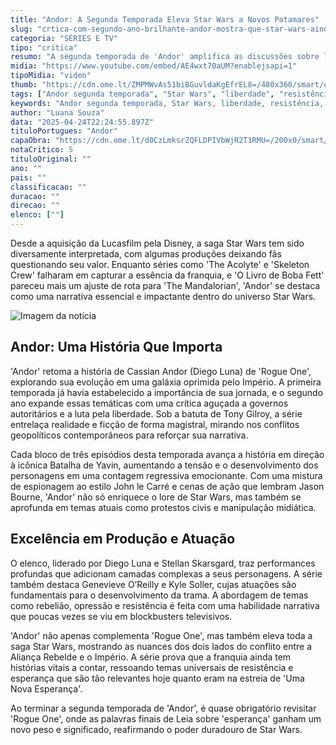 ```yaml
---
title: "Andor: A Segunda Temporada Eleva Star Wars a Novos Patamares"
slug: "crtica-com-segundo-ano-brilhante-andor-mostra-que-star-wars-ainda-importa"
categoria: "SÉRIES E TV"
tipo: "critica"
resumo: "A segunda temporada de 'Andor' amplifica as discussões sobre liberdade e resistência, mostrando a relevância contínua de Star Wars no panorama atual."
midia: "https://www.youtube.com/embed/AE4wxt70aUM?enablejsapi=1"
tipoMidia: "video"
thumb: "https://cdn.ome.lt/ZMPMWvAs51biBGuvldaKgEfrEL8=/480x360/smart/extras/conteudos/andor_noYNIL9.jpg"
tags: ["Andor segunda temporada", "Star Wars", "liberdade", "resistência", "Diego Luna", "Tony Gilroy", "Aliança Rebelde", "Império", "Rogue One"]
keywords: "Andor segunda temporada, Star Wars, liberdade, resistência, Diego Luna, Tony Gilroy, Aliança Rebelde, Império, Rogue One"
author: "Luana Souza"
data: "2025-04-24T22:24:55.897Z"
tituloPortugues: "Andor"
capaObra: "https://cdn.ome.lt/d0CzLmksrZQFLDPIVbWjR2T1RMU=/200x0/smart/extras/capas/andor-poster.jpeg"
notaCritico: 5
tituloOriginal: ""
ano: ""
pais: ""
classificacao: ""
duracao: ""
direcao: ""
elenco: [""]
---
```


Desde a aquisição da Lucasfilm pela Disney, a saga Star Wars tem sido diversamente interpretada, com algumas produções deixando fãs questionando seu valor. Enquanto séries como 'The Acolyte' e 'Skeleton Crew' falharam em capturar a essência da franquia, e 'O Livro de Boba Fett' pareceu mais um ajuste de rota para 'The Mandalorian', 'Andor' se destaca como uma narrativa essencial e impactante dentro do universo Star Wars.

![Imagem da notícia](https://cdn.ome.lt/L083CD08HqmISP3vte4y8AHVpMA=/fit-in/837x500/smart/uploads/conteudo/fotos/ben-mendelsohn-andor-e53a487.jpg)

## Andor: Uma História Que Importa

'Andor' retoma a história de Cassian Andor (Diego Luna) de 'Rogue One', explorando sua evolução em uma galáxia oprimida pelo Império. A primeira temporada já havia estabelecido a importância de sua jornada, e o segundo ano expande essas temáticas com uma crítica aguçada a governos autoritários e a luta pela liberdade. Sob a batuta de Tony Gilroy, a série entrelaça realidade e ficção de forma magistral, mirando nos conflitos geopolíticos contemporâneos para reforçar sua narrativa.

Cada bloco de três episódios desta temporada avança a história em direção à icônica Batalha de Yavin, aumentando a tensão e o desenvolvimento dos personagens em uma contagem regressiva emocionante. Com uma mistura de espionagem ao estilo John le Carré e cenas de ação que lembram Jason Bourne, 'Andor' não só enriquece o lore de Star Wars, mas também se aprofunda em temas atuais como protestos civis e manipulação midiática.

## Excelência em Produção e Atuação

O elenco, liderado por Diego Luna e Stellan Skarsgard, traz performances profundas que adicionam camadas complexas a seus personagens. A série também destaca Genevieve O’Reilly e Kyle Soller, cujas atuações são fundamentais para o desenvolvimento da trama. A abordagem de temas como rebelião, opressão e resistência é feita com uma habilidade narrativa que poucas vezes se viu em blockbusters televisivos.

'Andor' não apenas complementa 'Rogue One', mas também eleva toda a saga Star Wars, mostrando as nuances dos dois lados do conflito entre a Aliança Rebelde e o Império. A série prova que a franquia ainda tem histórias vitais a contar, ressoando temas universais de resistência e esperança que são tão relevantes hoje quanto eram na estreia de 'Uma Nova Esperança'.

Ao terminar a segunda temporada de 'Andor', é quase obrigatório revisitar 'Rogue One', onde as palavras finais de Leia sobre 'esperança' ganham um novo peso e significado, reafirmando o poder duradouro de Star Wars.